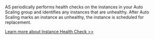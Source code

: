 AS periodically performs health checks on the instances in your Auto Scaling group and identifies any instances that are unhealthy. After Auto Scaling marks an instance as unhealthy, the instance is scheduled for replacement.

 [Learn more about Instance Health Check >>](https://intl.cloud.tencent.com/document/product/377/8553)

